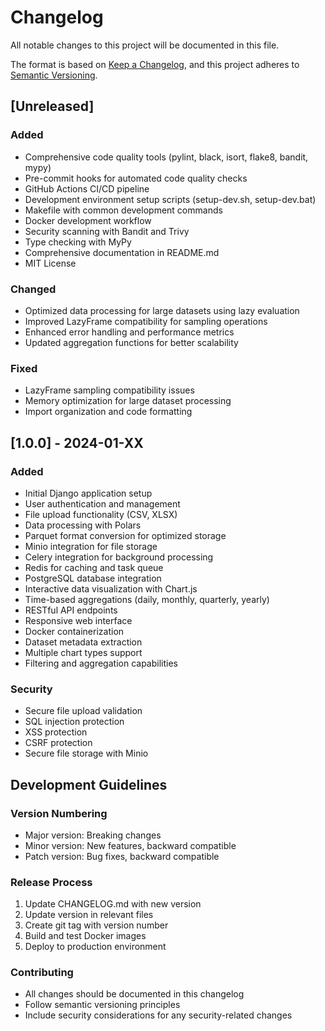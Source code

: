 # Changelog

All notable changes to this project will be documented in this file.

The format is based on [Keep a Changelog](https://keepachangelog.com/en/1.0.0/),
and this project adheres to [Semantic Versioning](https://semver.org/spec/v2.0.0.html).

## [Unreleased]

### Added
- Comprehensive code quality tools (pylint, black, isort, flake8, bandit, mypy)
- Pre-commit hooks for automated code quality checks
- GitHub Actions CI/CD pipeline
- Development environment setup scripts (setup-dev.sh, setup-dev.bat)
- Makefile with common development commands
- Docker development workflow
- Security scanning with Bandit and Trivy
- Type checking with MyPy
- Comprehensive documentation in README.md
- MIT License

### Changed
- Optimized data processing for large datasets using lazy evaluation
- Improved LazyFrame compatibility for sampling operations
- Enhanced error handling and performance metrics
- Updated aggregation functions for better scalability

### Fixed
- LazyFrame sampling compatibility issues
- Memory optimization for large dataset processing
- Import organization and code formatting

## [1.0.0] - 2024-01-XX

### Added
- Initial Django application setup
- User authentication and management
- File upload functionality (CSV, XLSX)
- Data processing with Polars
- Parquet format conversion for optimized storage
- Minio integration for file storage
- Celery integration for background processing
- Redis for caching and task queue
- PostgreSQL database integration
- Interactive data visualization with Chart.js
- Time-based aggregations (daily, monthly, quarterly, yearly)
- RESTful API endpoints
- Responsive web interface
- Docker containerization
- Dataset metadata extraction
- Multiple chart types support
- Filtering and aggregation capabilities

### Security
- Secure file upload validation
- SQL injection protection
- XSS protection
- CSRF protection
- Secure file storage with Minio

## Development Guidelines

### Version Numbering
- Major version: Breaking changes
- Minor version: New features, backward compatible
- Patch version: Bug fixes, backward compatible

### Release Process
1. Update CHANGELOG.md with new version
2. Update version in relevant files
3. Create git tag with version number
4. Build and test Docker images
5. Deploy to production environment

### Contributing
- All changes should be documented in this changelog
- Follow semantic versioning principles
- Include security considerations for any security-related changes
